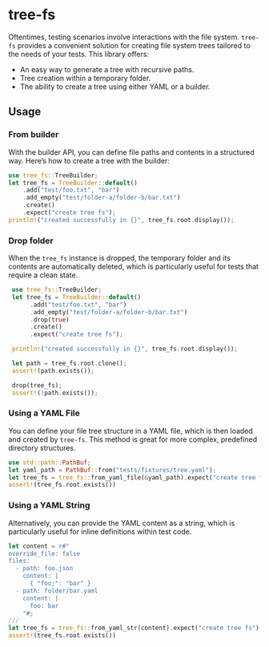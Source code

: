 # tree-fs

Oftentimes, testing scenarios involve interactions with the file system. `tree-fs` provides a convenient solution for creating file system trees tailored to the needs of your tests. This library offers:

- An easy way to generate a tree with recursive paths.
- Tree creation within a temporary folder.
- The ability to create a tree using either YAML or a builder.

## Usage

### From builder
With the builder API, you can define file paths and contents in a structured way. Here’s how to create a tree with the builder:

<!-- <snip id="example-builder" inject_from="code" strip_prefix="/// " template="rust"> -->
```rust
use tree_fs::TreeBuilder;
let tree_fs = TreeBuilder::default()
    .add("test/foo.txt", "bar")
    .add_empty("test/folder-a/folder-b/bar.txt")
    .create()
    .expect("create tree fs");
println!("created successfully in {}", tree_fs.root.display());
```
<!-- </snip> -->

### Drop folder 
When the `tree_fs` instance is dropped, the temporary folder and its contents are automatically deleted, which is particularly useful for tests that require a clean state.

<!-- <snip id="example-drop" inject_from="code" strip_prefix="///" template="rust"> -->
```rust
 use tree_fs::TreeBuilder;
 let tree_fs = TreeBuilder::default()
      .add("test/foo.txt", "bar")
      .add_empty("test/folder-a/folder-b/bar.txt")
      .drop(true)
      .create()
      .expect("create tree fs");

 println!("created successfully in {}", tree_fs.root.display());

 let path = tree_fs.root.clone();
 assert!(path.exists());

 drop(tree_fs);
 assert!(!path.exists());
```
<!-- </snip> -->

### Using a YAML File
You can define your file tree structure in a YAML file, which is then loaded and created by `tree-fs`. This method is great for more complex, predefined directory structures.


<!-- <snip id="example-from-yaml-file" inject_from="code" strip_prefix="/// " template="rust"> -->
```rust
use std::path::PathBuf;
let yaml_path = PathBuf::from("tests/fixtures/tree.yaml");
let tree_fs = tree_fs::from_yaml_file(&yaml_path).expect("create tree fs");
assert!(tree_fs.root.exists())
```
<!-- </snip> -->

### Using a YAML String
Alternatively, you can provide the YAML content as a string, which is particularly useful for inline definitions within test code.

<!-- <snip id="example-from-yaml-str" inject_from="code" strip_prefix="/// " template="rust"> -->
```rust
let content = r#"
override_file: false
files:
  - path: foo.json
    content: |
      { "foo;": "bar" }
  - path: folder/bar.yaml
    content: |
      foo: bar
    "#;
///
let tree_fs = tree_fs::from_yaml_str(content).expect("create tree fs");
assert!(tree_fs.root.exists())
```
<!-- </snip> -->
